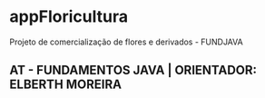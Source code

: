 # appFloricultura
Projeto de comercialização de flores e derivados - FUNDJAVA

## AT - FUNDAMENTOS JAVA | ORIENTADOR: ELBERTH MOREIRA
